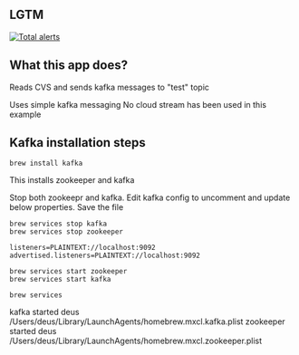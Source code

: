 ## LGTM
[![Total alerts](https://img.shields.io/lgtm/alerts/g/cricketbackground/csv-datasource.svg?logo=lgtm&logoWidth=18)](https://lgtm.com/projects/g/cricketbackground/csv-datasource/alerts/)

## What this app does?
Reads CVS and sends kafka messages to "test" topic

Uses simple kafka messaging
No cloud stream has been used in this example

## Kafka installation steps

```
brew install kafka
```

This installs zookeeper and kafka

Stop both zookeepr and kafka. Edit kafka config to uncomment and update below properties. Save the file

```
brew services stop kafka
brew services stop zookeeper
```

```
listeners=PLAINTEXT://localhost:9092
advertised.listeners=PLAINTEXT://localhost:9092
```

```
brew services start zookeeper
brew services start kafka
```

```
brew services
```

kafka             started deus /Users/deus/Library/LaunchAgents/homebrew.mxcl.kafka.plist
zookeeper         started deus /Users/deus/Library/LaunchAgents/homebrew.mxcl.zookeeper.plist

